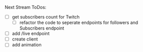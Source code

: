Next Stream ToDos:

- [ ] get subscribers count for Twitch
  - [ ] refactor the code to seperate endpoints for followers and Subscribers endpoint
- [ ] add /live endpoint
- [ ] create client
- [ ] add animation

